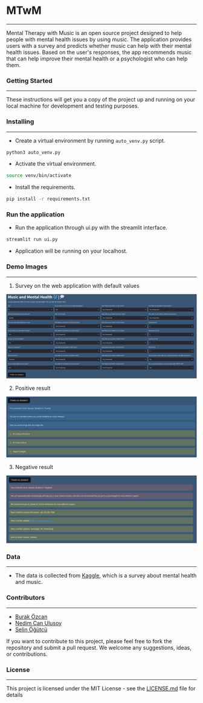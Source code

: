 # MTwM

---
Mental Therapy with Music is an open source project designed to help people with mental health issues by using music.
The application provides users with a survey and predicts whether music can help with their mental health issues. Based
on the user's responses, the app recommends music that can help improve their mental health or a psychologist who can
help them.

### Getting Started

---
These instructions will get you a copy of the project up and running on your local machine for development and testing
purposes.

### Installing

---

* Create a virtual environment by running `auto_venv.py` script.

```bash
python3 auto_venv.py
```

* Activate the virtual environment.

```bash
source venv/bin/activate
```

* Install the requirements.

```bash
pip install -r requirements.txt
```

### Run the application

* Run the application through ui.py with the streamlit interface.

```bash
streamlit run ui.py
```

* Application will be running on your localhost.

### Demo Images

---

1) Survey on the web application with default values

![survey](/images/img.png "survey")

2) Positive result

![positive](/images/img_2.png "positive")

3) Negative result

![negative](/images/img_1.png "negative")

### Data

---

* The data is collected from [Kaggle](https://www.kaggle.com/datasets/catherinerasgaitis/mxmh-survey-results), which is
  a survey about mental health and music.

### Contributors

---

* [Burak Özcan](https://github.com/sburakozcan)
* [Nedim Can Ulusoy](https://github.com/nedimcanulusoy)
* [Selin Öğütcü](https://github.com/selinogutcu)

If you want to contribute to this project, please feel free to fork the repository and submit a pull request. We welcome
any suggestions, ideas, or contributions.

### License

---
This project is licensed under the MIT License - see the [LICENSE.md](LICENSE.md) file for details




